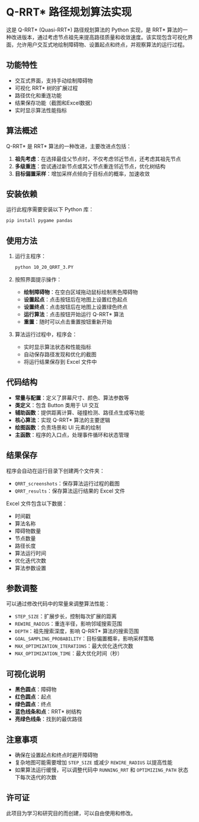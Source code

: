 # Q-RRT* 路径规划算法实现

这是 Q-RRT* (Quasi-RRT*) 路径规划算法的 Python 实现，是 RRT* 算法的一种改进版本，通过考虑节点祖先来提高路径质量和收敛速度。该实现包含可视化界面，允许用户交互式地绘制障碍物、设置起点和终点，并观察算法的运行过程。

## 功能特性

- 交互式界面，支持手动绘制障碍物
- 可视化 RRT* 树的扩展过程
- 路径优化和重连功能
- 结果保存功能（截图和Excel数据）
- 实时显示算法性能指标

## 算法概述

Q-RRT* 是 RRT* 算法的一种改进，主要改进点包括：

1. **祖先考虑**：在选择最佳父节点时，不仅考虑邻近节点，还考虑其祖先节点
2. **多级重连**：尝试通过新节点或其父节点重连邻近节点，优化树结构
3. **目标偏置采样**：增加采样点倾向于目标点的概率，加速收敛

## 安装依赖

运行此程序需要安装以下 Python 库：

```bash
pip install pygame pandas
```

## 使用方法

1. 运行主程序：
   ```bash
   python 10_20_QRRT_3.PY
   ```

2. 按照界面提示操作：
   - **绘制障碍物**：在空白区域拖动鼠标绘制黑色障碍物
   - **设置起点**：点击按钮后在地图上设置红色起点
   - **设置终点**：点击按钮后在地图上设置绿色终点
   - **运行算法**：点击按钮开始运行 Q-RRT* 算法
   - **重置**：随时可以点击重置按钮重新开始

3. 算法运行过程中，程序会：
   - 实时显示算法状态和性能指标
   - 自动保存路径发现和优化的截图
   - 将运行结果保存到 Excel 文件中

## 代码结构

- **常量与配置**：定义了屏幕尺寸、颜色、算法参数等
- **类定义**：包含 Button 类用于 UI 交互
- **辅助函数**：提供距离计算、碰撞检测、路径点生成等功能
- **核心算法**：实现 Q-RRT* 算法的主要逻辑
- **绘图函数**：负责场景和 UI 元素的绘制
- **主函数**：程序的入口点，处理事件循环和状态管理

## 结果保存

程序会自动在运行目录下创建两个文件夹：

- `QRRT_screenshots`：保存算法运行过程的截图
- `QRRT_results`：保存算法运行结果的 Excel 文件

Excel 文件包含以下数据：
- 时间戳
- 算法名称
- 障碍物数量
- 节点数量
- 路径长度
- 算法运行时间
- 优化迭代次数
- 算法参数设置

## 参数调整

可以通过修改代码中的常量来调整算法性能：

- `STEP_SIZE`：扩展步长，控制每次扩展的距离
- `REWIRE_RADIUS`：重连半径，影响邻域搜索范围
- `DEPTH`：祖先搜索深度，影响 Q-RRT* 算法的搜索范围
- `GOAL_SAMPLING_PROBABILITY`：目标偏置概率，影响采样策略
- `MAX_OPTIMIZATION_ITERATIONS`：最大优化迭代次数
- `MAX_OPTIMIZATION_TIME`：最大优化时间（秒）

## 可视化说明

- **黑色圆点**：障碍物
- **红色圆点**：起点
- **绿色圆点**：终点
- **蓝色线条和点**：RRT* 树结构
- **亮绿色线条**：找到的最优路径

## 注意事项

- 确保在设置起点和终点时避开障碍物
- 复杂地图可能需要增加 `STEP_SIZE` 或减少 `REWIRE_RADIUS` 以提高性能
- 如果算法运行缓慢，可以调整代码中 `RUNNING_RRT` 和 `OPTIMIZING_PATH` 状态下每次迭代的次数

## 许可证

此项目为学习和研究目的而创建，可以自由使用和修改。